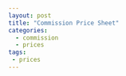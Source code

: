 ```yaml
---
layout: post
title: "Commission Price Sheet"
categories:
  - commission
  - prices
tags:
 - prices
---
```

